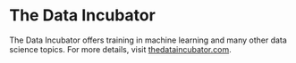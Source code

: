 # The Data Incubator

The Data Incubator offers training in machine learning and many other data science topics.  For more details, visit [thedataincubator.com](https://www.thedataincubator.com).
